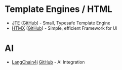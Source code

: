 # Template Engines / HTML

- [JTE](https://jte.gg) ([GitHub](https://github.com/casid/jte/)) - Small, Typesafe Template Engine
- [HTMX](https://htmx.org) ([GitHub](https://github.com/bigskysoftware/htmx)) - Simple, efficient Framework for UI

# AI
- [LangChain4j](https://docs.langchain4j.dev) [GitHub](https://github.com/langchain4j/langchain4j) - AI Integration
